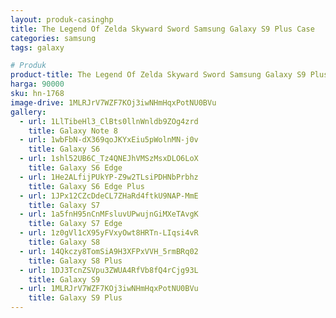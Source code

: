 ```yaml
---
layout: produk-casinghp
title: The Legend Of Zelda Skyward Sword Samsung Galaxy S9 Plus Case
categories: samsung
tags: galaxy

# Produk
product-title: The Legend Of Zelda Skyward Sword Samsung Galaxy S9 Plus Case
harga: 90000
sku: hn-1768
image-drive: 1MLRJrV7WZF7KOj3iwNHmHqxPotNU0BVu
gallery:
  - url: 1LlTibeHl3_ClBts0llnWnldb9ZOg4zrd
    title: Galaxy Note 8
  - url: 1wbFbN-dX369qoJKYxEiu5pWolnMN-j0v
    title: Galaxy S6
  - url: 1shl52UB6C_Tz4QNEJhVMSzMsxDLO6LoX
    title: Galaxy S6 Edge
  - url: 1He2ALfijPUkYP-Z9w2TLsiPDHNbPrbhz
    title: Galaxy S6 Edge Plus
  - url: 1JPx12CZcDdeCL7ZHaRd4ftkU9NAP-MmE
    title: Galaxy S7
  - url: 1a5fnH95nCnMFsluvUPwujnGiMXeTAvgK
    title: Galaxy S7 Edge
  - url: 1z0gVl1cX95yFVxyOwt8HRTn-LIqsi4vR
    title: Galaxy S8
  - url: 14Qkczy8TomSiA9H3XFPxVVH_5rmBRq02
    title: Galaxy S8 Plus
  - url: 1DJ3TcnZSVpu3ZWUA4RfVb8fQ4rCjg93L
    title: Galaxy S9
  - url: 1MLRJrV7WZF7KOj3iwNHmHqxPotNU0BVu
    title: Galaxy S9 Plus
---
```

